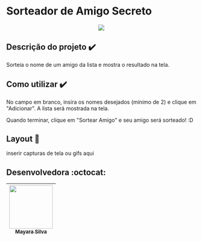 <h1> Sorteador de Amigo Secreto </h1> 
<p align="center">
  <img src="http://img.shields.io/static/v1?label=STATUS&message=CONCLUIDO&color=GREEN&style=for-the-badge"/>
</p>

## Descrição do projeto ✔️

<p align="justify">
  Sorteia o nome de um amigo da lista e mostra o resultado na tela.
</p>

## Como utilizar ✔️

<p align="justify">
  No campo em branco, insira os nomes desejados (mínimo de 2) e clique em "Adicionar". A lista será mostrada na tela. 
<p> Quando terminar, clique em "Sortear Amigo" e seu amigo será sorteado! :D </p>
</p>

## Layout :dash:
inserir capturas de tela ou gifs aqui

## Desenvolvedora :octocat:
[<img src="https://avatars.githubusercontent.com/u/147934039?v=4&size=128" width=115><br><sub> Mayara Silva </sub>](https://github.com/MayMp3) |
| :---: |
